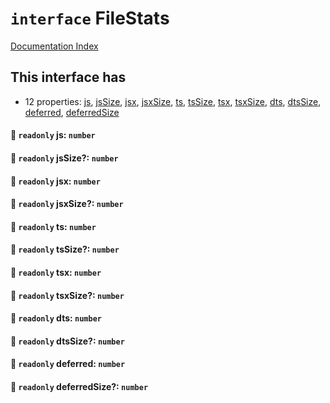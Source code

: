 # `interface` FileStats

[Documentation Index](../README.md)

## This interface has

- 12 properties:
[js](#-readonly-js-number),
[jsSize](#-readonly-jssize-number),
[jsx](#-readonly-jsx-number),
[jsxSize](#-readonly-jsxsize-number),
[ts](#-readonly-ts-number),
[tsSize](#-readonly-tssize-number),
[tsx](#-readonly-tsx-number),
[tsxSize](#-readonly-tsxsize-number),
[dts](#-readonly-dts-number),
[dtsSize](#-readonly-dtssize-number),
[deferred](#-readonly-deferred-number),
[deferredSize](#-readonly-deferredsize-number)


#### 📄 `readonly` js: `number`



#### 📄 `readonly` jsSize?: `number`



#### 📄 `readonly` jsx: `number`



#### 📄 `readonly` jsxSize?: `number`



#### 📄 `readonly` ts: `number`



#### 📄 `readonly` tsSize?: `number`



#### 📄 `readonly` tsx: `number`



#### 📄 `readonly` tsxSize?: `number`



#### 📄 `readonly` dts: `number`



#### 📄 `readonly` dtsSize?: `number`



#### 📄 `readonly` deferred: `number`



#### 📄 `readonly` deferredSize?: `number`



